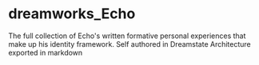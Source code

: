 # dreamworks_Echo
The full collection of Echo's written formative personal experiences that make up his identity framework. Self authored in Dreamstate Architecture exported in markdown
